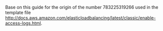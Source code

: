 Base on this guide for the origin of the number 783225319266 used in the template file
http://docs.aws.amazon.com/elasticloadbalancing/latest/classic/enable-access-logs.html.

